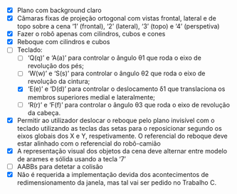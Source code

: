 * [X] Plano com background claro
* [X] Câmaras fixas de projeção ortogonal com vistas frontal, lateral e de topo sobre a cena ‘1’ (frontal), ‘2’ (lateral), ‘3’ (topo) e ‘4’ (perspetiva)
* [X] Fazer o robô apenas com cilindros, cubos e cones
* [X] Reboque com cilindros e cubos
* [ ] Teclado:
  * [ ] ‘Q(q)’ e ‘A(a)’ para controlar o ângulo θ1 que roda o eixo de revolução dos pés;
  * [ ] ‘W(w)’ e ‘S(s)’ para controlar o ângulo θ2 que roda o eixo de revolução da cintura;
  * [X] ‘E(e)’ e ‘D(d)’ para controlar o deslocamento δ1 que translaciona os membros superiores medial e lateralmente;
  * [ ] ‘R(r)’ e ‘F(f)’ para controlar o ângulo θ3 que roda o eixo de revolução da cabeça.
* [X] Permitir ao utilizador deslocar o reboque pelo plano invisível com o teclado utilizando as teclas das setas para o reposicionar segundo os eixos globais dos X e Y, respetivamente. O referencial do reboque deve estar alinhado com o referencial do robô-camião
* [X] A representação visual dos objetos da cena deve alternar entre modelo de arames e sólida usando a tecla ‘7’
* [ ] AABBs para detetar a colisão
* [X] Não é requerida a implementação devida dos acontecimentos de redimensionamento da janela, mas tal vai ser pedido no Trabalho C.
